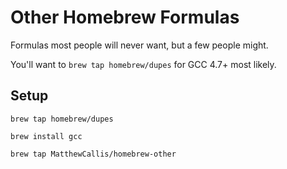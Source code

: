 # Other Homebrew Formulas

Formulas most people will never want, but a few people might.

You'll want to `brew tap homebrew/dupes` for GCC 4.7+ most likely.

## Setup

```shell
brew tap homebrew/dupes

brew install gcc

brew tap MatthewCallis/homebrew-other
```
